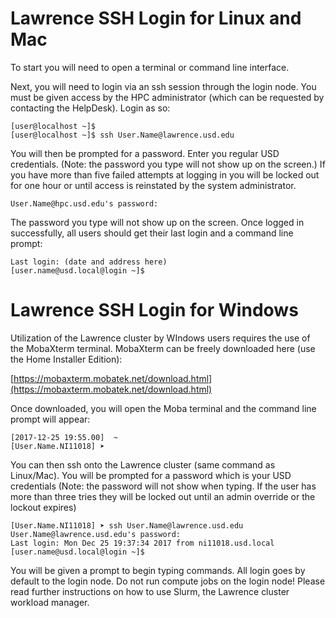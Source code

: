 # Lawrence SSH Login for Linux and Mac

To start you will need to open a terminal or command line interface.

Next, you will need to login via an ssh session through the login node. You must be given access by the HPC administrator \(which can be requested by contacting the HelpDesk\). Login as so:

```
[user@localhost ~]$
[user@localhost ~]$ ssh User.Name@lawrence.usd.edu
```

You will then be prompted for a password. Enter you regular USD credentials. \(Note: the password you type will not show up on the screen.\) If you have more than five failed attempts at logging in you will be locked out for one hour or until access is reinstated by the system administrator.

```
User.Name@hpc.usd.edu's password:
```

The password you type will not show up on the screen. Once logged in successfully, all users should get their last login and a command line prompt:

```
Last login: (date and address here)
[user.name@usd.local@login ~]$
```

# Lawrence SSH Login for Windows

Utilization of the Lawrence cluster by WIndows users requires the use of the MobaXterm terminal. MobaXterm can be freely downloaded here \(use the Home Installer Edition\):

[https://mobaxterm.mobatek.net/download.html](https://mobaxterm.mobatek.net/download.html)

Once downloaded, you will open the Moba terminal and the command line prompt will appear:

```
[2017-12-25 19:55.00]  ~
[User.Name.NI11018] ➤
```

You can then ssh onto the Lawrence cluster \(same command as Linux/Mac\). You will be prompted for a password which is your USD credentials \(Note: the password will not show when typing. If the user has more than three tries they will be locked out until an admin override or the lockout expires\)

```
[User.Name.NI11018] ➤ ssh User.Name@lawrence.usd.edu
User.Name@lawrence.usd.edu's password:
Last login: Mon Dec 25 19:37:34 2017 from ni11018.usd.local
[user.name@usd.local@login ~]$
```

You will be given a prompt to begin typing commands. All login goes by default to the login node. Do not run compute jobs on the login node! Please read further instructions on how to use Slurm, the Lawrence cluster workload manager.

